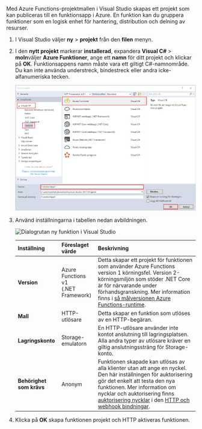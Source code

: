 Med Azure Functions-projektmallen i Visual Studio skapas ett projekt som kan publiceras till en funktionsapp i Azure. En funktion kan du gruppera funktioner som en logisk enhet för hantering, distribution och delning av resurser.   

1. I Visual Studio väljer **ny** > **projekt** från den **filen** menyn. 

2. I den **nytt projekt** markerar **installerad**, expandera **Visual C#** > **moln**väljer **Azure Funktioner**, ange ett **namn** för ditt projekt och klickar på **OK**. Funktionsappens namn måste vara ett giltigt C#-namnområde. Du kan inte använda understreck, bindestreck eller andra icke-alfanumeriska tecken. 

    ![Dialogrutan Nytt projekt för att skapa en funktion i Visual Studio](./media/functions-vstools-create/functions-vstools-add-new-project.png) 

2. Använd inställningarna i tabellen nedan avbildningen.
 
    ![Dialogrutan ny funktion i Visual Studio](./media/functions-vstools-create/functions-vstools-add-new-function.png) 

    | Inställning      | Föreslaget värde  | Beskrivning                      |
    | ------------ |  ------- |----------------------------------------- |
    | **Version** | Azure Functions v1 <br />(.NET Framework) | Detta skapar ett projekt för funktionen som använder Azure Functions version 1 körningsfel. Version 2-körningsmiljön som stöder .NET Core är för närvarande under förhandsgranskning. Mer information finns i [så målversionen Azure Functions-runtime](../articles/azure-functions/functions-versions.md).   | 
    | **Mall** | HTTP-utlösare | Detta skapar en funktion som utlöses av en HTTP-begäran. |
    | **Lagringskonto**  | Storage-emulatorn | En HTTP-utlösare använder inte kontot anslutning till lagringsplatsen. Alla andra typer av utlösare kräver en giltig anslutningssträng för Storage-konto. |
    | **Behörighet som krävs** | Anonym | Funktionen skapade kan utlösas av alla klienter utan att ange en nyckel. Den här inställningen för auktorisering gör det enkelt att testa den nya funktionen. Mer information om nycklar och auktorisering finns [auktorisering nycklar](../articles/azure-functions/functions-bindings-http-webhook.md#authorization-keys) i den [HTTP och webhook bindningar](../articles/azure-functions/functions-bindings-http-webhook.md). |         
3. Klicka på **OK** skapa funktionen projekt och HTTP aktiveras funktionen. 


